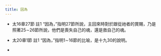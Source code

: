 ```yaml
---
title: 因為
---
```


- 太16章27節 註1
“因為，”指明27節所說，主回來時對於跟從祂者的賞賜，乃是照著25∼26節所說，他們是喪失自己的魂，還是救自己的魂。

- 太20章1節 註1
“因為，”指明1∼16節的比喻，是十九30的說明。

- 
